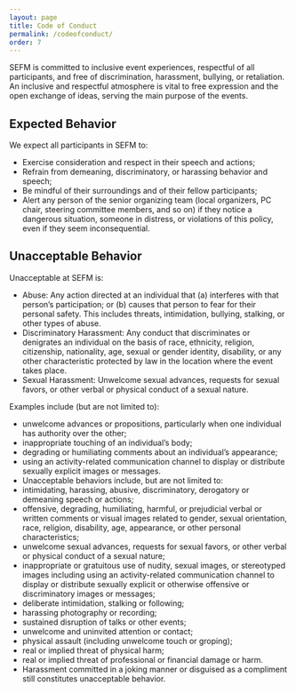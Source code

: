 ```yaml
---
layout: page
title: Code of Conduct
permalink: /codeofconduct/
order: 7
---
```


SEFM is committed to inclusive event experiences, respectful of all participants, and free of discrimination, harassment, bullying, or retaliation. An inclusive and respectful atmosphere is vital to free expression and the open exchange of ideas, serving the main purpose of the events.

## Expected Behavior
We expect all participants in SEFM to:
* Exercise consideration and respect in their speech and actions;
* Refrain from demeaning, discriminatory, or harassing behavior and speech;
* Be mindful of their surroundings and of their fellow participants;
* Alert any person of the senior organizing team (local organizers, PC chair, steering committee members, and so on)  if they notice a dangerous situation, someone in distress, or violations of this policy, even if they seem inconsequential.

## Unacceptable Behavior
Unacceptable at SEFM is:
* Abuse: Any action directed at an individual that (a) interferes with that person’s participation; or (b) causes that person to fear for their personal safety. This includes threats, intimidation, bullying, stalking, or other types of abuse.
* Discriminatory Harassment: Any conduct that discriminates or denigrates an individual on the basis of race, ethnicity, religion, citizenship, nationality, age, sexual or gender identity, disability, or any other characteristic protected by law in the location where the event takes place.
* Sexual Harassment: Unwelcome sexual advances, requests for sexual favors, or other verbal or physical conduct of a sexual nature.

Examples include (but are not limited to):
* unwelcome advances or propositions, particularly when one individual has authority over the other;
* inappropriate touching of an individual’s body;
* degrading or humiliating comments about an individual’s appearance;
* using an activity-related communication channel to display or distribute sexually explicit images or messages.
* Unacceptable behaviors include, but are not limited to:
* intimidating, harassing, abusive, discriminatory, derogatory or demeaning speech or actions;
* offensive, degrading, humiliating, harmful, or prejudicial verbal or written comments or visual images related to gender, sexual orientation, race, religion, disability, age, appearance, or other personal characteristics;
* unwelcome sexual advances, requests for sexual favors, or other verbal or physical conduct of a sexual nature;
* inappropriate or gratuitous use of nudity, sexual images, or stereotyped images including using an activity-related communication channel to display or distribute sexually explicit or otherwise offensive or discriminatory images or messages;
* deliberate intimidation, stalking or following;
* harassing photography or recording;
* sustained disruption of talks or other events;
* unwelcome and uninvited attention or contact;
* physical assault (including unwelcome touch or groping);
* real or implied threat of physical harm;
* real or implied threat of professional or financial damage or harm.
* Harassment committed in a joking manner or disguised as a compliment still constitutes unacceptable behavior. 
